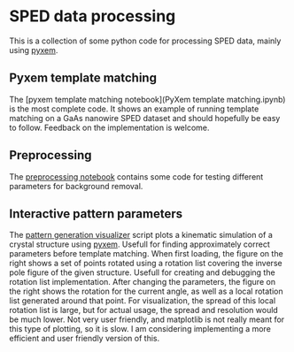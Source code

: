 # SPED data processing
This is a collection of some python code for processing SPED data, mainly using [pyxem].

## Pyxem template matching
The [pyxem template matching notebook](PyXem template matching.ipynb) is the most complete code. It shows an example of running template matching on a GaAs nanowire SPED dataset and should hopefully be easy to follow. Feedback on the implementation is welcome.

## Preprocessing
The [preprocessing notebook](Preprocessing.ipynb) contains some code for testing different parameters for background removal.

## Interactive pattern parameters
The [pattern generation visualizer](pattern_gen_visualizer.py) script plots a kinematic simulation of a crystal structure using [pyxem]. Usefull for finding approximately correct parameters before template matching. When first loading, the figure on the right shows a set of points rotated using a rotation list covering the inverse pole figure of the given structure. Usefull for creating and debugging the rotation list implementation. After changing the parameters, the figure on the right shows the rotation for the current angle, as well as a local rotation list generated around that point. For visualization, the spread of this local rotation list is large, but for actual usage, the spread and resolution would be much lower. Not very user friendly, and matplotlib is not really meant for this type of plotting, so it is slow. I am considering implementing a more efficient and user friendly version of this.

[pyxem]: https://github.com/pyxem/pyxem
